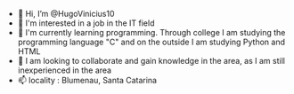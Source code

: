 - 👋 Hi, I’m @HugoVinicius10
- 👀 I'm interested in a job in the IT field 
- 🌱 I'm currently learning programming. Through college I am studying the programming language "C" and on the outside I am studying Python and HTML
- 💞️ I am looking to collaborate and gain knowledge in the area, as I am still inexperienced in the area 
- 📫 locality : Blumenau, Santa Catarina

<!---
--->  
